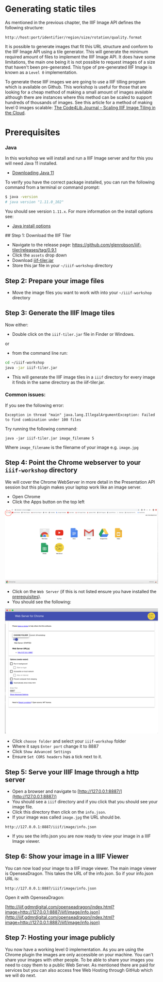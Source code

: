 # Generating static tiles

As mentioned in the previous chapter, the IIIF Image API defines the following structure:

`http://host:port/identifier/region/size/rotation/quality.format`

It is possible to generate images that fit this URL structure and conform to the IIIF Image API using a tile generator. This will generate the minimum required amount of files to implement the IIIF Image API. It does have some limitations, the main one being it is not possible to request images of a size that haven't been pre-generated. This type of pre-generated IIIF Image is known as a `Level 0` implementation. 

To generate these IIIF images we are going to use a IIIF tilling program which is available on Github. This workshop is useful for those that are looking for a cheap method of making a small amount of images available although there are instances where this method can be scaled to support hundreds of thousands of images. See this article for a method of making level 0 images scalable: [The Code4Lib Journal – Scaling IIIF Image Tiling in the Cloud](https://journal.code4lib.org/articles/14933).

# Prerequisites

### Java

In this workshop we will install and run a IIIF Image server and for this you will need Java 11 installed.

 - [Downloading Java 11](https://www.oracle.com/technetwork/java/javase/downloads/jdk11-downloads-5066655.html)

To verify you have the correct package installed, you can run the following command from a terminal or command prompt:

```sh
$ java -version
# java version "1.11.0_102"
```

You should see version `1.11.x`. For more information on the install options see:

 - [Java install options](https://java.com/en/download/help/download_options.xml)

## Step 1: Download the IIIF Tiler

 * Navigate to the release page: https://github.com/glenrobson/iiif-tiler/releases/tag/0.9.1
 * Click the `assets` drop down
 * Download [iiif-tiler.jar](https://github.com/glenrobson/iiif-tiler/releases/download/0.9.1/iiif-tiler.jar)
 * Store this jar file in your `~/iiif-workshop` directory

## Step 2: Prepare your image files
 * Move the image files you want to work with into your `~/iiif-workshop` directory

## Step 3: Generate the IIIF Image tiles

Now either:
 * Double click on the `iiif-tiler.jar` file in Finder or Windows.

or 

 * from the command line run:

```sh
cd ~/iiif-workshop
java -jar iiif-tiler.jar
```
 * This will generate the IIIF image tiles in a `iiif` directory for every image it finds in the same directory as the iiif-tiler.jar.

### Common issues:

If you see the following error:

```
Exception in thread "main" java.lang.IllegalArgumentException: Failed to find combination under 100 files
```

Try running the following command:

```
java -jar iiif-tiler.jar image_filename 5
```
 
Where `image_filename` is the filename of your image e.g. `image.jpg`

## Step 4: Point the Chrome webserver to your `iiif-workshop` directory
We will cover the Chrome WebServer in more detail in the Presentation API session but this plugin makes your laptop work like an image server. 

 * Open Chrome
 * Click the Apps button on the top left

![image](chrome/chrome_apps.png) 

 * Click on the `Web Server` (if this is not listed ensure you have installed the [prerequisites](../prerequisites.md)).
 * You should see the following:

![image](chrome/chrome_web_server.png) 

 * Click `choose folder` and select your `iiif-workshop` folder
 * Where it says `Enter port` change it to 8887
 * Click `Show Advanced Settings`
 * Ensure `Set CORS headers` has a tick next to it. 

## Step 5: Serve your IIIF Image through a http server

 * Open a browser and navigate to [http://127.0.0.1:8887/](http://127.0.0.1:8887/)
 * You should see a `iiif` directory and if you click that you should see your image file. 
 * Click this directory then click on the `info.json`.
 * If your image was called `image.jpg` the URL should be.

`http://127.0.0.1:8887/iiif/image/info.json`

 * If you see the info.json you are now ready to view your image in a IIIF Image viewer.

## Step 6: Show your image in a IIIF Viewer

You can now load your image to a IIIF image viewer. The main image viewer is OpenseaDragon. This takes the URL of the info.json. So if your info.json URL is:

```http://127.0.0.1:8887/iiif/image/info.json```

Open it with OpenseaDragon:

[http://iiif.gdmrdigital.com/openseadragon/index.html?image=http://127.0.0.1:8887/iiif/image/info.json](http://iiif.gdmrdigital.com/openseadragon/index.html?image=http://127.0.0.1:8887/iiif/image/info.json)

## Step 7: Hosting your image publicly

You now have a working level 0 implementation. As you are using the Chrome plugin the images are only accessible on your machine. You can't share your images with other people. To be able to share your images you need to copy them to a public Web Server. As mentioned there are paid for services but you can also access free Web Hosting through GitHub which we will do next.

